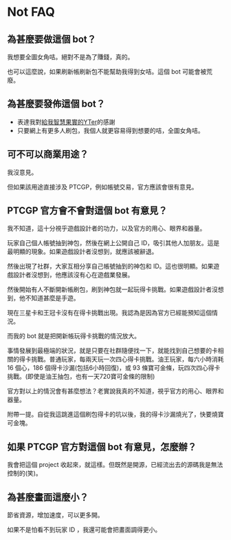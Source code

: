 # Not FAQ

## 為甚麼要做這個 bot？

我想要全圖女角咭。絕對不是為了賺錢，真的。

也可以這麼說，如果刷新帳刷新包不能幫助我得到女咭。這個 bot 可能會被荒廢。

## 為甚麼要發佈這個 bot？

- 表達我對[給我智慧果實的YTer](https://www.youtube.com/watch?v=E4VI8nuzDdo)的感謝
- 只要網上有更多人刷包，我個人就更容易得到想要的咭，全圖女角咭。

## 可不可以商業用途？

我沒意見。

但如果該用途直接涉及 PTCGP，例如帳號交易，官方應該會很有意見。

## PTCGP 官方會不會對這個 bot 有意見？

我不知道，這十分視乎遊戲設計者的功力，以及官方的用心、眼界和器量。

玩家自己個人帳號抽到神包，然後在網上公開自己 ID，吸引其他人加朋友。這是最明顯的現象。如果遊戲設計者沒想到，就應該被辭退。

然後出現了社群，大家互相分享自己帳號抽到的神包和 ID。這也很明顯。如果遊戲設計者沒想到，他應該沒有心在遊戲業發展。

然後開始有人不斷開新帳刷包，刷到神包就一起玩得卡挑戰。如果遊戲設計者沒想到，他不知道甚麼是手遊。

現在三星卡和王冠卡沒有在得卡挑戰出現。我認為是因為官方已經能預知這個情況。

而我的 bot 就是把開新帳玩得卡挑戰的情況放大。

事情發展到最極端的狀況，就是只要在社群隨便找一下，就能找到自己想要的卡相關的得卡挑戰。普通玩家，每兩天玩一次四心得卡挑戰。油王玩家，每六小時消耗 16 個心，186 個得卡沙漏(包括6小時回復)，或 93 條寶可金條，玩四次四心得卡挑戰。(即使是油王抽包，也有一天720寶可金條的限制)

官方對以上的情況會有甚麼想法？老實說我真的不知道，視乎官方的用心、眼界和器量。

附帶一提。自從我這跳進這個刷包得卡的坑以後，我的得卡沙漏燒光了，快要燒寶可金塊。

## 如果 PTCGP 官方對這個 bot 有意見，怎麼辦？

我會把這個 project 收起來，就這樣。但既然是開源，已經流出去的源碼我是無法控制的(笑)。

## 為甚麼畫面這麼小？

節省資源，增加速度，可以更多開。

如果不是怕看不到玩家 ID ，我還可能會把畫面調得更小。
